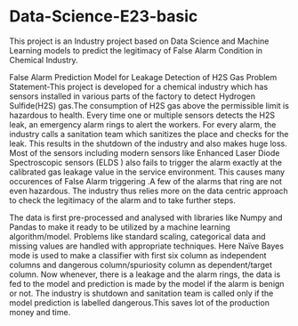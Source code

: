# Data-Science-E23-basic
This project is an Industry project based on Data Science and Machine Learning models to predict the legitimacy of False Alarm Condition in Chemical Industry.


False Alarm Prediction Model for Leakage Detection of H2S Gas
Problem Statement-This project is  developed for a chemical industry which has  sensors installed in various parts of the factory to detect Hydrogen Sulfide(H2S) gas.The consumption of H2S gas above the permissible limit is hazardous to health. Every time one or multiple sensors detects the H2S leak, an emergency alarm rings to alert the workers. For every alarm, the industry calls a sanitation team which sanitizes the place and checks for the leak. This results in the shutdown of the industry and also makes huge loss.
Most of the sensors including modern sensors like Enhanced Laser Diode Spectroscopic sensors (ELDS ) also fails to trigger  the alarm exactly at the calibrated gas leakage value in the service environment. This causes many occurences of False Alarm triggering .A few of the alarms that ring are not even hazardous. The industry thus relies more on the data centric approach to check the legitimacy of the alarm and to take further steps.



The data is first pre-processed and analysed with  libraries like Numpy and Pandas to make it ready to be utilized by a machine learning algorithm/model.
Problems like standard scaling, categorical data and missing values are handled with appropriate techniques.
Here Naïve Bayes mode is used to make a classifier with first six column as independent columns and dangerous column/spuriosity column  as dependent/target column.
Now whenever, there is a leakage and the alarm rings, the data is fed to the model and prediction is made by the model if the alarm is benign or not. The industry is shutdown and sanitation team is called only if the model prediction is labelled dangerous.This saves lot of the production money and time.

